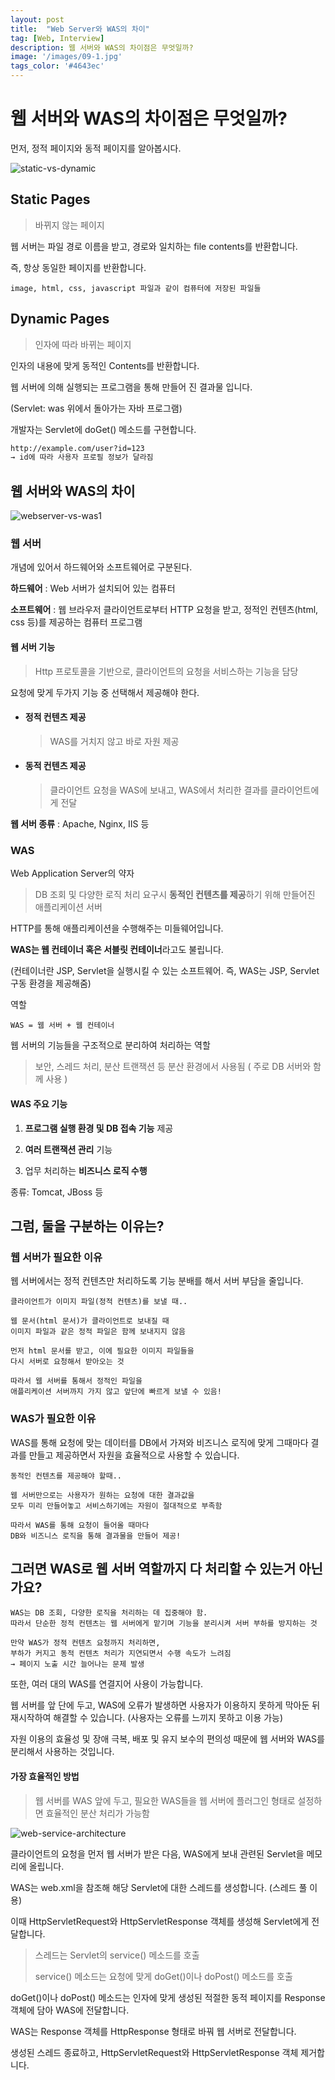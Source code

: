 ```yaml
---
layout: post
title:  "Web Server와 WAS의 차이"
tag: [Web, Interview]
description: 웹 서버와 WAS의 차이점은 무엇일까?
image: '/images/09-1.jpg'
tags_color: '#4643ec'
---
```



# 웹 서버와 WAS의 차이점은 무엇일까?

먼저, 정적 페이지와 동적 페이지를 알아봅시다.

![static-vs-dynamic]({{site.url}}/images/2025-04-06-WAS/static-vs-dynamic.png)

## Static Pages

> 바뀌지 않는 페이지

웹 서버는 파일 경로 이름을 받고, 경로와 일치하는 file contents를 반환합니다.

즉, 항상 동일한 페이지를 반환합니다.

```
image, html, css, javascript 파일과 같이 컴퓨터에 저장된 파일들
```

## Dynamic Pages

> 인자에 따라 바뀌는 페이지

인자의 내용에 맞게 동적인 Contents를 반환합니다.

웹 서버에 의해 실행되는 프로그램을 통해 만들어 진 결과물 입니다.

(Servlet: was 위에서 돌아가는 자바 프로그램)

개발자는 Servlet에 doGet() 메소드를 구현합니다.

```bash
http://example.com/user?id=123  
→ id에 따라 사용자 프로필 정보가 달라짐
```

## 웹 서버와 WAS의 차이

![webserver-vs-was1]({{site.url}}/images/2025-04-06-WAS/webserver-vs-was1.png)

### 웹 서버

개념에 있어서 하드웨어와 소프트웨어로 구분된다.

**하드웨어** : Web 서버가 설치되어 있는 컴퓨터

**소프트웨어** : 웹 브라우저 클라이언트로부터 HTTP 요청을 받고, 정적인 컨텐츠(html, css 등)를 제공하는 컴퓨터 프로그램

#### 웹 서버 기능

> Http 프로토콜을 기반으로, 클라이언트의 요청을 서비스하는 기능을 담당

요청에 맞게 두가지 기능 중 선택해서 제공해야 한다.

- #### 정적 컨텐츠 제공

  > WAS를 거치지 않고 바로 자원 제공

- #### 동적 컨텐츠 제공

  > 클라이언트 요청을 WAS에 보내고, WAS에서 처리한 결과를 클라이언트에게 전달

**웹 서버 종류** : Apache, Nginx, IIS 등

### WAS

Web Application Server의 약자

> DB 조회 및 다양한 로직 처리 요구시 **동적인 컨텐츠를 제공**하기 위해 만들어진 애플리케이션 서버

HTTP를 통해 애플리케이션을 수행해주는 미들웨어입니다.

**WAS는 웹 컨테이너 혹은 서블릿 컨테이너**라고도 불립니다.

(컨테이너란 JSP, Servlet을 실행시킬 수 있는 소프트웨어. 즉, WAS는 JSP, Servlet 구동 환경을 제공해줌)

역할

```
WAS = 웹 서버 + 웹 컨테이너
```

웹 서버의 기능들을 구조적으로 분리하여 처리하는 역할

> 보안, 스레드 처리, 분산 트랜잭션 등 분산 환경에서 사용됨 ( 주로 DB 서버와 함께 사용 )

#### WAS 주요 기능

1. **프로그램 실행 환경 및 DB 접속 기능** 제공

2. **여러 트랜잭션 관리** 기능

3. 업무 처리하는 **비즈니스 로직 수행**

종류: Tomcat, JBoss 등

## 그럼, 둘을 구분하는 이유는?

### 웹 서버가 필요한 이유

웹 서버에서는 정적 컨텐츠만 처리하도록 기능 분배를 해서 서버 부담을 줄입니다.

```
클라이언트가 이미지 파일(정적 컨텐츠)를 보낼 때..

웹 문서(html 문서)가 클라이언트로 보내질 때 
이미지 파일과 같은 정적 파일은 함께 보내지지 않음

먼저 html 문서를 받고, 이에 필요한 이미지 파일들을 
다시 서버로 요청해서 받아오는 것

따라서 웹 서버를 통해서 정적인 파일을 
애플리케이션 서버까지 가지 않고 앞단에 빠르게 보낼 수 있음!
```

### WAS가 필요한 이유

WAS를 통해 요청에 맞는 데이터를 DB에서 가져와 비즈니스 로직에 맞게 그때마다 결과를 만들고 제공하면서 자원을 효율적으로 사용할 수 있습니다.

```
동적인 컨텐츠를 제공해야 할때..

웹 서버만으로는 사용자가 원하는 요청에 대한 결과값을 
모두 미리 만들어놓고 서비스하기에는 자원이 절대적으로 부족함

따라서 WAS를 통해 요청이 들어올 때마다 
DB와 비즈니스 로직을 통해 결과물을 만들어 제공!
```

## 그러면 WAS로 웹 서버 역할까지 다 처리할 수 있는거 아닌가요?

```
WAS는 DB 조회, 다양한 로직을 처리하는 데 집중해야 함. 
따라서 단순한 정적 컨텐츠는 웹 서버에게 맡기며 기능을 분리시켜 서버 부하를 방지하는 것

만약 WAS가 정적 컨텐츠 요청까지 처리하면, 
부하가 커지고 동적 컨텐츠 처리가 지연되면서 수행 속도가 느려짐 
→ 페이지 노출 시간 늘어나는 문제 발생
```

또한, 여러 대의 WAS를 연결지어 사용이 가능합니다.

웹 서버를 앞 단에 두고, WAS에 오류가 발생하면 사용자가 이용하지 못하게 막아둔 뒤 재시작하여 해결할 수 있습니다. (사용자는 오류를 느끼지 못하고 이용 가능)

자원 이용의 효율성 및 장애 극복, 배포 및 유지 보수의 편의성 때문에 웹 서버와 WAS를 분리해서 사용하는 것입니다.

#### 가장 효율적인 방법

> 웹 서버를 WAS 앞에 두고, 필요한 WAS들을 웹 서버에 플러그인 형태로 설정하면 효율적인 분산 처리가 가능함

![web-service-architecture]({{site.url}}/images/2025-04-06-WAS/web-service-architecture.png)

클라이언트의 요청을 먼저 웹 서버가 받은 다음, WAS에게 보내 관련된 Servlet을 메모리에 올립니다.

WAS는 web.xml을 참조해 해당 Servlet에 대한 스레드를 생성합니다. (스레드 풀 이용)

이때 HttpServletRequest와 HttpServletResponse 객체를 생성해 Servlet에게 전달합니다.

> 스레드는 Servlet의 service() 메소드를 호출
>
> service() 메소드는 요청에 맞게 doGet()이나 doPost() 메소드를 호출

doGet()이나 doPost() 메소드는 인자에 맞게 생성된 적절한 동적 페이지를 Response 객체에 담아 WAS에 전달합니다.

WAS는 Response 객체를 HttpResponse 형태로 바꿔 웹 서버로 전달합니다.

생성된 스레드 종료하고, HttpServletRequest와 HttpServletResponse 객체 제거합니다.
